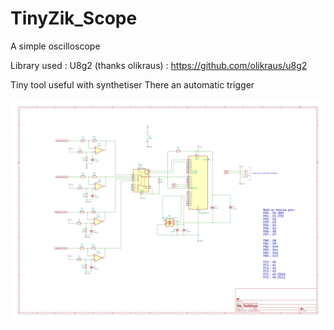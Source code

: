 # TinyZik_Scope
A simple oscilloscope

Library used : 
U8g2 (thanks olikraus) : https://github.com/olikraus/u8g2

Tiny tool useful with synthetiser
There an automatic trigger

![alt text](https://github.com/protongamer/TinyZik_Scope/blob/main/schematic.png?raw=true)
